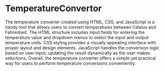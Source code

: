 # TemperatureConvertor

The temperature converter created using HTML, CSS, and JavaScript is a handy tool that allows users to convert temperatures between Celsius and Fahrenheit. The HTML structure includes input fields for entering the temperature value and dropdown menus to select the input and output temperature units. CSS styling provides a visually appealing interface with proper layout and design elements. JavaScript handles the conversion logic based on user input, updating the result dynamically as the user makes selections. Overall, the temperature converter offers a simple yet practical way for users to perform temperature conversions conveniently.
